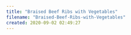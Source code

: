 ```yaml
---
title: "Braised Beef Ribs with Vegetables"
filename: "Braised-Beef-Ribs-with-Vegetables"
created: 2020-09-02 02:49:27
---
```

